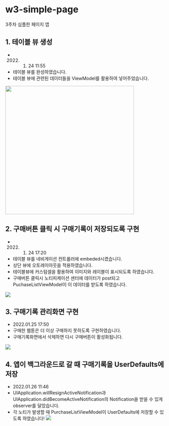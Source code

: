 # w3-simple-page
3주차 심플한 페이지 앱

## 1. 테이블 뷰 생성

- 2022. 01. 24 11:55
- 테이블 뷰를 완성하였습니다.
- 테이블 뷰에 관련된 데이터들을 ViewModel를 활용하여 넣어주었습니다.
<img src="https://images.velog.io/images/taelee/post/2c409a7e-460c-4203-8cb6-234124ee1873/image.png" width=400>


## 2. 구매버튼 클릭 시 구매기록이 저장되도록 구현
- 2022. 01. 24 17:20
- 테이블 뷰를 네비게이션 컨트롤러에 embeded시켰습니다.
- 상단 뷰에 오토레이아웃을 적용하였습니다.
- 테이블뷰에 커스텀셀을 활용하여 이미지와 레이블이 표시되도록 하였습니다.
- 구매버튼 클릭시 노티피케이션 센터에 데이터가 post되고 PuchaseListViewModel이 이 데이터를 받도록 하였습니다.

![](https://images.velog.io/images/taelee/post/7b13ab44-dc0a-4eaa-904c-bc5f37c37675/Jan-24-2022%2017-17-00.gif)

## 3. 구매기록 관리화면 구현
- 2022.01.25 17:50
- 구매한 웹툰은 더 이상 구매하지 못하도록 구현하였습니다.
- 구매기록화면에서 삭제하면 다시 구매버튼이 활성화됩니다.

![](https://images.velog.io/images/taelee/post/224aa9a7-17f8-41aa-9f81-3dc34126ab3a/Jan-25-2022%2012-33-30.gif)

## 4. 앱이 백그라운드로 갈 때 구매기록을 UserDefaults에 저장
- 2022.01.26 11:46
- UIApplication.willResignActiveNotification과 UIApplication.didBecomeActiveNotification의 Notification을 받을 수 있게 observer를 달았습니다.
- 각 노티가 발생할 때 PurchaseListViewModel이 UserDefaults에 저장할 수 있도록 하였습니다!
![](https://images.velog.io/images/taelee/post/7b9a5207-38aa-4ba2-9e4c-e136618249c5/Jan-26-2022%2011-39-24.gif)
